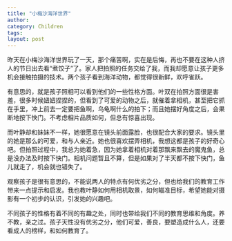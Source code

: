 ```yaml
---
title: "小梅沙海洋世界"
author:
category: Children
tags: 
layout: post
---
```

昨天在小梅沙海洋世界玩了一天，那个痛苦啊，实在是后悔，再也不要在这种人挤人的节日出去看“煮饺子”了。家人把拍照的任务交给了我，而我却愿意让孩子更多机会接触拍摄的技术。两个孩子看到海洋动物，都觉得很新鲜，欢呼雀跃。

有意思的，就是孩子照相可以看到他们的一些性格方面。叶双在拍照方面很是害羞，很多时候妞妞捏捏的，但看到了可爱的动物之后，就催着拿相机，甚至把它抓在手里，冲上前去一定要把鱼啊，乌龟啊什么的拍下；而且她摆好角度之后，会果断地按下快门。不考虑相片品质如何，但总有惊喜出现。

而叶静却和妹妹不一样，她很愿意在镜头前面露脸，也很配合大家的要求。镜头里的她是那么的可爱，和与人亲近。她也很喜欢摆弄相机，我想这都是孩子的好奇心吧。但拍照过程中，我总为她着急，因为她拿着相机对着那飘来飘去的魔鬼鱼，总是没办法及时按下快门。相机问题暂且不算，但是如果对了半天都不按下快门，鱼儿就走了，机会就也错失了。

观察孩子是很有意思的，不能说两人的特点有何优劣之分，但也给我们的教育工作带来一点提示和启发。我也教叶静如何用相机取景，如何瞄准目标，希望她能对摄影有一个初步的认识，引发她的兴趣吧。

不同孩子的性格有着不同的有趣之处，同时也带给我们不同的教育思维和角度。养不教，亲之过。孩子天性没有优劣之分，他们可爱，善良，要塑造成什么人，还要看成人的榜样，和如何教育了。

